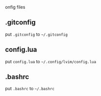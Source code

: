 onfig files
## .gitconfig
put `.gitconfig` to `~/.gitconfig` 

## config.lua
put `config.lua` to `~/.config/lvim/config.lua` 

## .bashrc
put `.bashrc` to `~/.bashrc`
